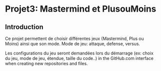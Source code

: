 # Projet3: Mastermind et PlusouMoins

## Introduction

Ce projet permettent de choisir différentes jeux (Mastermind, Plus ou Moins) ainsi que son mode.
Mode de jeu: attaque, defense, versus.

Les configurations du jeu seront demandées lors du démarrage (ex: choix du jeu, mode de jeu, étendue, taille du code..)
in the GitHub.com interface when creating new repositories and files.

